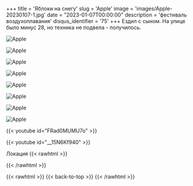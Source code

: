 +++
title = 'Яблоки на снегу'
slug = 'Apple'
image = 'images/Apple-20230107-1.jpg'
date = "2023-01-07T00:00:00"
description = 'фестиваль воздухоплавания'
disqus_identifier = '75'
+++
Ездил с сыном. На улице было минус 28, но техника не подвела - получилось.

![Apple](/images/Apple-20230107-2.jpg)

![Apple](/images/Apple-20230107-3.jpg)

![Apple](/images/Apple-20230107-4.jpg)

![Apple](/images/Apple-20230107-5.jpg)

![Apple](/images/Apple-20230107-6.jpg)

![Apple](/images/Apple-20230107-7.jpg)

![Apple](/images/Apple-20230107-8.jpg)

![Apple](/images/Apple-20230107-9.jpg)

{{< youtube id="FRad0MUMU7o" >}}

{{< youtube id="__15N6Kf940" >}}

Локация
{{< rawhtml >}}
<div class="yandex-map-container">
<script type="text/javascript" charset="utf-8" async src="https://api-maps.yandex.ru/services/constructor/1.0/js/?um=constructor%3A715bdf0000c09901ec8be0c913ace86f67cb39638e39a38a909f1b8cb75dd224&amp;width=800&amp;height=400&amp;lang=ru_RU&amp;scroll=true"></script>
</div>
{{< /rawhtml >}}

{{< rawhtml >}}
{{< back-to-top >}}
{{< /rawhtml >}}
